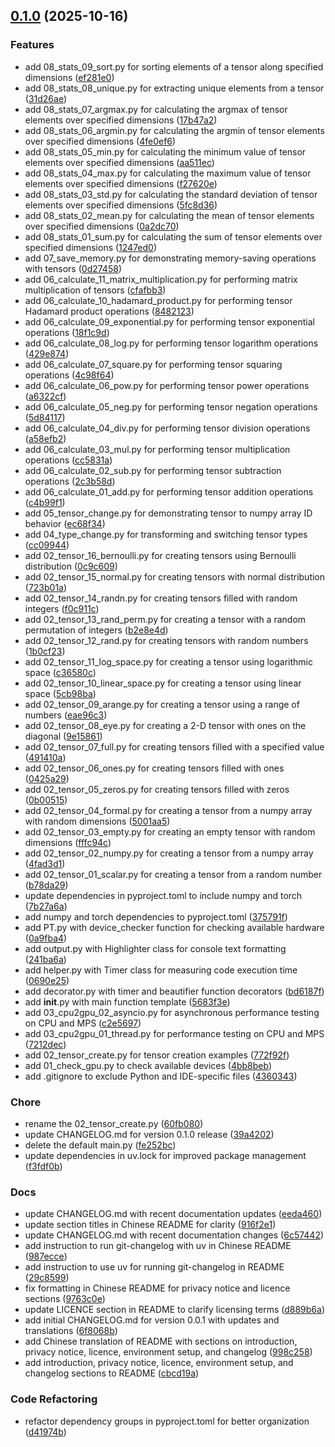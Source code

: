 <!-- insertion marker -->
<a name="0.1.0"></a>

## [0.1.0](https://github.com///compare/aa7f4a72467972e6e935896872b64128418e5083...0.1.0) (2025-10-16)

### Features

- add 08_stats_09_sort.py for sorting elements of a tensor along specified dimensions ([ef281e0](https://github.com///commit/ef281e012e0f76662afe12a63a01993e66dd359c))
- add 08_stats_08_unique.py for extracting unique elements from a tensor ([31d26ae](https://github.com///commit/31d26ae00709e687aae2af4ff7250efb5fc54b29))
- add 08_stats_07_argmax.py for calculating the argmax of tensor elements over specified dimensions ([17b47a2](https://github.com///commit/17b47a22436006d9ce9f5db532b83da0e800ea52))
- add 08_stats_06_argmin.py for calculating the argmin of tensor elements over specified dimensions ([4fe0ef6](https://github.com///commit/4fe0ef6097b81e6269ab0fc7c07870414a5c7028))
- add 08_stats_05_min.py for calculating the minimum value of tensor elements over specified dimensions ([aa511ec](https://github.com///commit/aa511ec691610cf4a4fbbb9cd29f837118b8eaf6))
- add 08_stats_04_max.py for calculating the maximum value of tensor elements over specified dimensions ([f27620e](https://github.com///commit/f27620ea8baaaf8681b792ea7f423e6b26a3a13a))
- add 08_stats_03_std.py for calculating the standard deviation of tensor elements over specified dimensions ([5fc8d36](https://github.com///commit/5fc8d36a7636492b02ed086fefe5af3d2b41f5dd))
- add 08_stats_02_mean.py for calculating the mean of tensor elements over specified dimensions ([0a2dc70](https://github.com///commit/0a2dc703d379f404fb9b437f9111547192c21d58))
- add 08_stats_01_sum.py for calculating the sum of tensor elements over specified dimensions ([1247ed0](https://github.com///commit/1247ed0d3e549c9e038dcb7eb0850422fa6a97a5))
- add 07_save_memory.py for demonstrating memory-saving operations with tensors ([0d27458](https://github.com///commit/0d27458808726bb666ced78ae295bec258f294b3))
- add 06_calculate_11_matrix_multiplication.py for performing matrix multiplication of tensors ([cfafbb3](https://github.com///commit/cfafbb3bad00306606c256b91e809879688ff96b))
- add 06_calculate_10_hadamard_product.py for performing tensor Hadamard product operations ([8482123](https://github.com///commit/84821231b82f301fef4a169dd4e828812a2f288f))
- add 06_calculate_09_exponential.py for performing tensor exponential operations ([18f1c9d](https://github.com///commit/18f1c9df2bcbe15983e05011644264719562c748))
- add 06_calculate_08_log.py for performing tensor logarithm operations ([429e874](https://github.com///commit/429e8749a796f84dd58691838c034c93c1a66632))
- add 06_calculate_07_square.py for performing tensor squaring operations ([4c98f64](https://github.com///commit/4c98f64823769ad1d72409194f478bcad875f4bc))
- add 06_calculate_06_pow.py for performing tensor power operations ([a6322cf](https://github.com///commit/a6322cf419db410fff181475c0594d3692d3406a))
- add 06_calculate_05_neg.py for performing tensor negation operations ([5d84117](https://github.com///commit/5d8411749092586d50748c47d511a6def44c05e2))
- add 06_calculate_04_div.py for performing tensor division operations ([a58efb2](https://github.com///commit/a58efb260ba395c3027524487990a659aee0e13a))
- add 06_calculate_03_mul.py for performing tensor multiplication operations ([cc5831a](https://github.com///commit/cc5831aa693e4d7434660cfe73350c830a3beab0))
- add 06_calculate_02_sub.py for performing tensor subtraction operations ([2c3b58d](https://github.com///commit/2c3b58d3dbc577b01c0fb49ebf2e4303a12ec933))
- add 06_calculate_01_add.py for performing tensor addition operations ([c4b99f1](https://github.com///commit/c4b99f1f6bf662188ab91a5d7eb0fcd51ecefea3))
- add 05_tensor_change.py for demonstrating tensor to numpy array ID behavior ([ec68f34](https://github.com///commit/ec68f3477aeabc6f6342dbc15a15c340255b0021))
- add 04_type_change.py for transforming and switching tensor types ([cc09944](https://github.com///commit/cc09944dd22324183e38c5c8f45df287c8b9d9c3))
- add 02_tensor_16_bernoulli.py for creating tensors using Bernoulli distribution ([0c9c609](https://github.com///commit/0c9c609a2b10c308b024fb7c089922f78e206f8b))
- add 02_tensor_15_normal.py for creating tensors with normal distribution ([723b01a](https://github.com///commit/723b01a9ca3d03ffe884dfff3882f316dbce4768))
- add 02_tensor_14_randn.py for creating tensors filled with random integers ([f0c911c](https://github.com///commit/f0c911c3ec537bbfed0c52acc487a28eb875d424))
- add 02_tensor_13_rand_perm.py for creating a tensor with a random permutation of integers ([b2e8e4d](https://github.com///commit/b2e8e4dfb2700f91773f385b5ac6b457f1fadbb7))
- add 02_tensor_12_rand.py for creating tensors with random numbers ([1b0cf23](https://github.com///commit/1b0cf230325820c2df66991fad3a999245564582))
- add 02_tensor_11_log_space.py for creating a tensor using logarithmic space ([c36580c](https://github.com///commit/c36580c485e16a324ad35def4821ee6c2e6a15f1))
- add 02_tensor_10_linear_space.py for creating a tensor using linear space ([5cb98ba](https://github.com///commit/5cb98ba07d010e01ef44f1e7238def7bf571444d))
- add 02_tensor_09_arange.py for creating a tensor using a range of numbers ([eae96c3](https://github.com///commit/eae96c3f8d85d62f99fa4f30391c94871c4cb605))
- add 02_tensor_08_eye.py for creating a 2-D tensor with ones on the diagonal ([9e15861](https://github.com///commit/9e158619063e268ecbefd2b39d06436112cd8715))
- add 02_tensor_07_full.py for creating tensors filled with a specified value ([491410a](https://github.com///commit/491410ae53372bb91ae439b0c8a1d1b84be2babd))
- add 02_tensor_06_ones.py for creating tensors filled with ones ([0425a29](https://github.com///commit/0425a29bf312bac5be7a6474e79c5832683e7113))
- add 02_tensor_05_zeros.py for creating tensors filled with zeros ([0b00515](https://github.com///commit/0b00515ed3690de2185a179c1fdc4e52099584d9))
- add 02_tensor_04_formal.py for creating a tensor from a numpy array with random dimensions ([5001aa5](https://github.com///commit/5001aa57a6343668fe4b8c4996db3c8d52d3e180))
- add 02_tensor_03_empty.py for creating an empty tensor with random dimensions ([fffc94c](https://github.com///commit/fffc94c6665af91ddbe0469f1d6b3ad9eb373a78))
- add 02_tensor_02_numpy.py for creating a tensor from a numpy array ([4fad3d1](https://github.com///commit/4fad3d195f4e476d1089a5be28ec6c5cf51d4bd2))
- add 02_tensor_01_scalar.py for creating a tensor from a random number ([b78da29](https://github.com///commit/b78da29da25ec03679ae2eaad2d54d2d40823f0d))
- update dependencies in pyproject.toml to include numpy and torch ([7b27a6a](https://github.com///commit/7b27a6a85d3bfcc62f54962ac9757547d6100a39))
- add numpy and torch dependencies to pyproject.toml ([375791f](https://github.com///commit/375791f2777806c198a5118c1d8dce0e72e8fe09))
- add PT.py with device_checker function for checking available hardware ([0a9fba4](https://github.com///commit/0a9fba462cfdc01c7537b5b4e099fc104895e79a))
- add output.py with Highlighter class for console text formatting ([241ba6a](https://github.com///commit/241ba6a21cb8183ee0c4e22141f8987d20bce04b))
- add helper.py with Timer class for measuring code execution time ([0690e25](https://github.com///commit/0690e254db2d13ca41e836decf0f7f47287e2310))
- add decorator.py with timer and beautifier function decorators ([bd6187f](https://github.com///commit/bd6187ff459cc3e9493d0ff4b4d3d6afe2ad6ce3))
- add __init__.py with main function template ([5683f3e](https://github.com///commit/5683f3e25309de42058fbf08ca3471373c8cc594))
- add 03_cpu2gpu_02_asyncio.py for asynchronous performance testing on CPU and MPS ([c2e5697](https://github.com///commit/c2e569746fe400fddf08400dc4220b5bf82d2dff))
- add 03_cpu2gpu_01_thread.py for performance testing on CPU and MPS ([7212dec](https://github.com///commit/7212dec9eec571d3fe6097714f82be4841a430de))
- add 02_tensor_create.py for tensor creation examples ([772f92f](https://github.com///commit/772f92fa7e160887879110fff1f95896da38a6e5))
- add 01_check_gpu.py to check available devices ([4bb8beb](https://github.com///commit/4bb8bebead01aaffad58daf317f7238b631e4b01))
- add .gitignore to exclude Python and IDE-specific files ([4360343](https://github.com///commit/43603439b526e926f43bf439fa8766ba65832e76))

### Chore

- rename the 02_tensor_create.py ([60fb080](https://github.com///commit/60fb080121b19e71dada66044de5d15baaaa1040))
- update CHANGELOG.md for version 0.1.0 release ([39a4202](https://github.com///commit/39a420291747e82cebc50c59d3dbfa1145eb19a8))
- delete the default main.py ([fe252bc](https://github.com///commit/fe252bcc08cfcfc4a39a88d5345d71d5eaffbe77))
- update dependencies in uv.lock for improved package management ([f3fdf0b](https://github.com///commit/f3fdf0bb3f64016a22f79d034115d818da085ed7))

### Docs

- update CHANGELOG.md with recent documentation updates ([eeda460](https://github.com///commit/eeda4607a4bc9578dbc720bd701d932fc6a3d1fd))
- update section titles in Chinese README for clarity ([916f2e1](https://github.com///commit/916f2e1433ed89483e98fce135187a2b80ecc1be))
- update CHANGELOG.md with recent documentation changes ([6c57442](https://github.com///commit/6c57442dec625c646efe5cff22abc153aef73ce3))
- add instruction to run git-changelog with uv in Chinese README ([987ecce](https://github.com///commit/987eccee49da434818b6f5b428e36ea7ca3f238a))
- add instruction to use uv for running git-changelog in README ([29c8599](https://github.com///commit/29c8599f7d35193ef20d1f0e95a6b400dfa0a9c1))
- fix formatting in Chinese README for privacy notice and licence sections ([9763c0e](https://github.com///commit/9763c0e32a7b3810646884a90cd6b467658b8f6d))
- update LICENCE section in README to clarify licensing terms ([d889b6a](https://github.com///commit/d889b6a629fff178fdc9d995083b95afa7e1077d))
- add initial CHANGELOG.md for version 0.0.1 with updates and translations ([6f8068b](https://github.com///commit/6f8068bc9887ae231a2b70567f1cc248ceddf971))
- add Chinese translation of README with sections on introduction, privacy notice, licence, environment setup, and changelog ([998c258](https://github.com///commit/998c258ca3229953e8607c190ed541c5e3a6c007))
- add introduction, privacy notice, licence, environment setup, and changelog sections to README ([cbcd19a](https://github.com///commit/cbcd19a4d5a7bd8cd780972f16ca63aa984089ec))

### Code Refactoring

- refactor dependency groups in pyproject.toml for better organization ([d41974b](https://github.com///commit/d41974ba0514601c0e5e9eba591682650dc0e16a))

